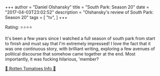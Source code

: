 +++
author = "Daniel Olshansky"
title = "South Park: Season 20"
date = "2017-04-03T23:02:52"
description = "Olshansky's review of South Park: Season 20"
tags = [
    "tv",
]
+++

Rating: ⭐⭐⭐⭐

It's been a few years since I watched a full season of south park from start to finish and must say that I'm extremely impressed! I love the fact that it was one continuous story, with brilliant writing, exploring a few avenues of political discourse that somehow came together at the end. Most importantly, it was fucking hilarious, 'member?

[🍅 Rotten Tomatoes Info 🍅](https://www.rottentomatoes.com//tv/south_park/s20)